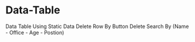 # Data-Table
Data Table Using Static Data 
Delete Row By Button Delete
Search By (Name - Office - Age - Postion)
